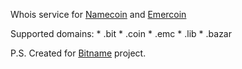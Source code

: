 Whois service for [Namecoin](http://www.namecoin.org/) and [Emercoin](https://emercoin.com/)

Supported domains:
    * .bit
    * .coin
    * .emc
    * .lib
    * .bazar

P.S. Created for [Bitname](http://www.bitname.ru/) project.
